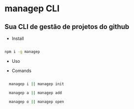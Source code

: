 # managep CLI

## Sua CLI de gestão de projetos do github

- Install

```bash

npm i -g managep
```

- Uso

- Comands

```bash

  managep i || managep init

  managep a || managep add

  managep o || managep open

```
